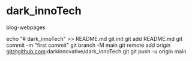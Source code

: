 # dark_innoTech
blog-webpages

echo "# dark_innoTech" >> README.md
git init
git add README.md
git commit -m "first commit"
git branch -M main
git remote add origin git@github.com:darkinnovative/dark_innoTech.git
git push -u origin main
